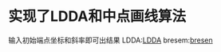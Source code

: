 # 实现了LDDA和中点画线算法

输入初始端点坐标和斜率即可出结果
LDDA:[LDDA](./%E5%AE%9E%E9%AA%8C2.1.cpp)
bresem:[bresen](./%E5%AE%9E%E9%AA%8C2.2.cpp)